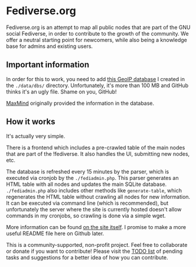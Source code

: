 Fediverse.org
=============
 
 Fediverse.org is an attempt to map all public nodes that are part of the GNU
 social Fediverse, in order to contribute to the growth of the community. We
 offer a neutral starting point for newcomers, while also being a knowledge base
 for admins and existing users.
 
## Important information
 
 In order for this to work, you need to add
 [this GeoIP database](https://mega.nz/#!oEoTAQKa!82TEvs1XP-BFF_Rplqhw09DGnWJ7xkGch0mtd2C3FMQ)
 I created in the `./data/dbs/` directory. Unfortunately, it's more than 100 MB
 and GitHub thinks it's an ugly file. Shame on you, GitHub!
 
 [MaxMind](https://www.maxmind.com/en/home) originally provided the information
 in the database.
 
## How it works
 
 It's actually very simple.
 
 There is a frontend which includes a pre-crawled table of the main nodes that
 are part of the !fediverse. It also handles the UI, submitting new nodes, etc.
 
 The database is refreshed every 15 minutes by the parser, which is executed via
 cronjob by the `./fediadmin.php`. This parser generates an HTML table with all
 nodes and updates the main SQLite database. `./fediadmin.php` also includes
 other methods like `generate-table`, which regenerates the HTML table without
 crawling all nodes for new information. It can be executed via command line
 (which is recommended), but unfortunately the server where the site is
 currently hosted doesn't allow commands in my cronjobs, so crawling is done via
 a simple wget.
 
 More information can be found [on the site itself](http://www.fediverse.org/).
 I promise to make a more useful README file here on Github later.
 
 This is a community-supported, non-profit project. Feel free to collaborate or
 donate if you want to contribute! Please visit the
 [TODO list](http://www.fediverse.org/to-do) of pending tasks and suggestions
 for a better idea of how you can contribute.